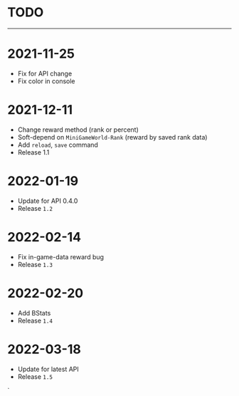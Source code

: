 # TODO


---

# 2021-11-25
- Fix for API change
- Fix color in console

# 2021-12-11
- Change reward method (rank or percent)
- Soft-depend on `MiniGameWorld-Rank` (reward by saved rank data)
- Add `reload`, `save` command
- Release 1.1

# 2022-01-19
- Update for API 0.4.0
- Release `1.2`

# 2022-02-14
- Fix in-game-data reward bug
- Release `1.3`

# 2022-02-20
- Add BStats
- Release `1.4`

# 2022-03-18
- Update for latest API
- Release `1.5`










`